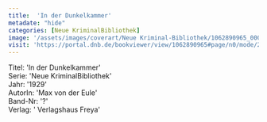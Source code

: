 ```yaml
---
title:  'In der Dunkelkammer'
metadate: "hide"
categories: [Neue KriminalBibliothek]
image: '/assets/images/coverart/Neue Kriminal-Bibliothek/1062890965_00000010.jpg'
visit: 'https://portal.dnb.de/bookviewer/view/1062890965#page/n0/mode/2up'
---
```

Titel: 'In der Dunkelkammer' <br>
Serie: 'Neue KriminalBibliothek' <br>
Jahr: '1929' <br>
AutorIn: 'Max von der Eule' <br>
Band-Nr: '?' <br>
Verlag: ' Verlagshaus Freya'